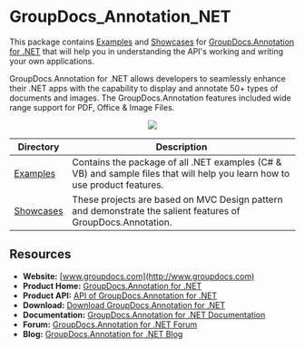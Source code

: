 # GroupDocs_Annotation_NET

This package contains [Examples](https://github.com/groupdocs-annotation/GroupDocs.Annotation-for-.NET/tree/master/Examples) and  [Showcases](https://github.com/groupdocs-annotation/GroupDocs.Annotation-for-.NET/tree/master/Showcases) for [GroupDocs.Annotation for .NET](http://groupdocs.com/dot-net/document-Annotation-library) that will help you in understanding the API's working and writing your own applications.

GroupDocs.Annotation for .NET allows developers to seamlessly enhance their .NET apps with the capability to display and annotate 50+ types of documents and images. The GroupDocs.Annotation features included wide range support for PDF, Office & Image Files.

<p align="center">

  <a title="Download complete GroupDocs.Annotation for .NET source code" href="https://github.com/groupdocs-annotation/GroupDocs.Annotation-for-.NET/archive/master.zip">
	<img src="https://raw.github.com/AsposeExamples/java-examples-dashboard/master/images/downloadZip-Button-Large.png" />
  </a>
</p>

Directory | Description
--------- | -----------
[Examples](https://github.com/groupdocs-annotation/GroupDocs.Annotation-for-.NET/tree/master/Examples)  | Contains the package of all .NET examples (C# & VB) and sample files that will help you learn how to use product features. 
[Showcases](https://github.com/groupdocs-annotation/GroupDocs.Annotation-for-.NET/tree/master/Showcases)  | These projects are based on MVC Design pattern and demonstrate the salient features of GroupDocs.Annotation. 

## Resources

+ **Website:** [www.groupdocs.com](http://www.groupdocs.com)
+ **Product Home:** [GroupDocs.Annotation for .NET](http://groupdocs.com/dot-net/document-annotation-library)
+ **Product API:** [API of GroupDocs.Annotation for .NET](#)
+ **Download:** [Download GroupDocs.Annotation for .NET](#)
+ **Documentation:** [GroupDocs.Annotation for .NET Documentation](#)
+ **Forum:** [GroupDocs.Annotation for .NET Forum](http://groupdocs.com/Community/forums/groupdocs.annotation-product-family/5/showforum.aspx)
+ **Blog:** [GroupDocs.Annotation for .NET Blog](#)

